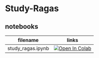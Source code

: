 # Study-Ragas

## notebooks
|filename|links|
|:-:|:-:|
|study_ragas.ipynb|[![Open In Colab](https://colab.research.google.com/assets/colab-badge.svg)](https://colab.research.google.com/github/nogikun/study-ragas/study_ragas.ipynb)|